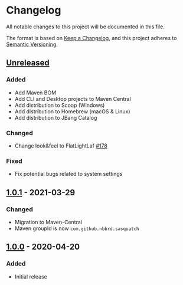 # Changelog

All notable changes to this project will be documented in this file.

The format is based on [Keep a Changelog](https://keepachangelog.com/en/1.0.0/), and this project adheres
to [Semantic Versioning](https://semver.org/spec/v2.0.0.html).

## [Unreleased]

### Added

- Add Maven BOM
- Add CLI and Desktop projects to Maven Central
- Add distribution to Scoop (Windows)
- Add distribution to Homebrew (macOS & Linux)
- Add distribution to JBang Catalog

### Changed

- Change look&feel to FlatLightLaf [#178](https://github.com/nbbrd/sasquatch/issues/178)

### Fixed

- Fix potential bugs related to system settings

## [1.0.1] - 2021-03-29

### Changed

- Migration to Maven-Central
- Maven groupId is now `com.github.nbbrd.sasquatch`

## [1.0.0] - 2020-04-20

### Added

- Initial release

[Unreleased]: https://github.com/nbbrd/sasquatch/compare/v1.0.1...HEAD
[1.0.1]: https://github.com/nbbrd/sasquatch/compare/v1.0.0...v1.0.1
[1.0.0]: https://github.com/nbbrd/sasquatch/releases/tag/v1.0.0
